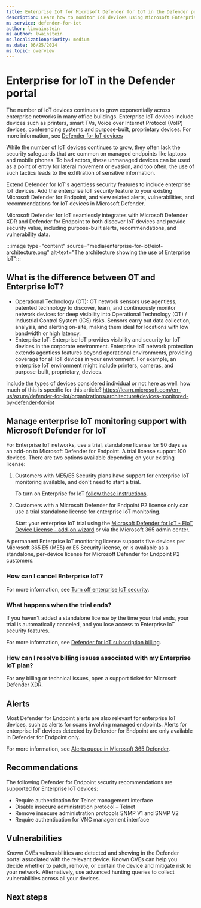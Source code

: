 ```yaml
---
title: Enterprise IoT for Microsoft Defender for IoT in the Defender portal
description: Learn how to monitor IoT devices using Microsoft Enterprise Defender for IoT in the Microsoft Defender portal.
ms.service: defender-for-iot
author: limwainstein
ms.author: lwainstein
ms.localizationpriority: medium
ms.date: 06/25/2024
ms.topic: overview
---
```


# Enterprise for IoT in the Defender portal

The number of IoT devices continues to grow exponentially across enterprise networks in many office buildings. Enterprise IoT devices include devices such as printers, smart TVs, Voice over Internet Protocol (VoIP) devices, conferencing systems and purpose-built, proprietary devices. For more information, see [Defender for IoT devices](billing#defender-for-iot-devices) <!-- do we have an equivalent to this?-->

While the number of IoT devices continues to grow, they often lack the security safeguards that are common on managed endpoints like laptops and mobile phones. To bad actors, these unmanaged devices can be used as a point of entry for lateral movement or evasion, and too often, the use of such tactics leads to the exfiltration<!-- should this be changed to hacking / exposure/ stealing / leaking --> of sensitive information.

Extend Defender for IoT's agentless<!-- I presume this is different in Defender and does use agents --> security features to include enterprise IoT devices. Add the enterprise IoT security feature to your existing Microsoft Defender for Endpoint<!-- license? or remove to your?-->, and view related alerts, vulnerabilities, and recommendations for IoT devices in Microsoft Defender.

Microsoft Defender for IoT seamlessly integrates with Microsoft Defender XDR<!-- remove XDR?--> and Defender for Endpoint to both discover IoT devices and provide security value, including purpose-built alerts, recommendations, and vulnerability data.
<!-- I dont know if this image is still appropriate? -->
:::image type="content" source="media/enterprise-for-iot/eiot-architecture.png" alt-text="The architecture showing the use of Enterprise IoT":::

## What is the difference between OT and Enterprise IoT?

- Operational Technology (OT): OT network sensors use agentless, patented technology to discover, learn, and continuously monitor network devices for deep visibility into Operational Technology (OT) / Industrial Control System (ICS) risks. Sensors carry out data collection, analysis, and alerting on-site, making them ideal for locations with low bandwidth or high latency.
- Enterprise IoT: Enterprise IoT provides visibility and security for IoT devices in the corporate environment.
Enterprise IoT network protection extends agentless features beyond operational environments, providing coverage for all IoT devices in your environment. For example, an enterprise IoT environment might include printers, cameras, and purpose-built, proprietary, devices.

include the types of devices considered individual or not here as well. how much of this is specific for this article?
https://learn.microsoft.com/en-us/azure/defender-for-iot/organizations/architecture#devices-monitored-by-defender-for-iot

## Manage enterprise IoT monitoring support with Microsoft Defender for IoT

For Enterprise IoT networks, use a trial, standalone<!--?--> license for 90 days as an add-on to Microsoft Defender for Endpoint<!--?-->. A trial license support 100 devices. There are two options available depending on your existing license:

1. Customers with ME5/E5 Security plans have support for enterprise IoT monitoring available, and don't need to start a trial.

    To turn on Enterprise for IoT [follow these instructions](enterprise-for-iot-get-started.md#turn-on-enterprise-iot-monitoring).

1. Customers with a Microsoft Defender for Endpoint P2 license only can use a trial standalone license for enterprise IoT monitoring.

    Start your enterprise IoT trial using the [Microsoft Defender for IoT - EIoT Device License - add-on wizard](https://signup.microsoft.com/get-started/signup?products=b2f91841-252f-4765-94c3-75802d7c0ddb&ali=1&bac=1) or via the Microsoft 365 admin center. <!-- is this correct?-->

A permanent Enterprise IoT monitoring license supports five devices per Microsoft 365 E5 (ME5) or E5 Security license, or is available as a standalone, per-device license for Microsoft Defender for Endpoint P2 customers.

### How can I cancel Enterprise IoT?

For more information, see [Turn off enterprise IoT security](enterprise-for-iot-get-started.md#turn-off-enterprise-iot-security).

### What happens when the trial ends?

If you haven't added a standalone license by the time your trial ends, your trial is automatically canceled, and you lose access to Enterprise IoT security features.

For more information, see [Defender for IoT subscription billing](billing.md).<!-- ?-->

### How can I resolve billing issues associated with my Enterprise IoT plan?

For any billing or technical issues, open a support ticket for Microsoft Defender XDR.<!-- ?-->

## Alerts
<!-- here Enterprise was written with a capital and I have lowered that-->
Most Defender for Endpoint alerts <!--network-based detections -->are also relevant for enterprise IoT devices, such as alerts for scans involving managed endpoints. Alerts for enterprise IoT devices detected by Defender for Endpoint are only available in Defender for Endpoint only<!-- where are they now available? -->.

For more information, see [Alerts queue in Microsoft 365 Defender](/defender-endpoint/alerts-queue.md). <!-- should this be changed? what alternatives are there? also change to in Microsoft Defender portal? Amit-->

## Recommendations

The following Defender for Endpoint security recommendations are supported for Enterprise IoT devices:

- Require authentication for Telnet management interface
- Disable insecure administration protocol – Telnet
- Remove insecure administration protocols SNMP V1 and SNMP V2
- Require authentication for VNC management interface

## Vulnerabilities

Known CVEs vulnerabilities are detected and showing in the Defender portal associated with the relevant device. Known CVEs can help you decide whether to patch, remove, or contain the device and mitigate risk to your network. Alternatively, use advanced hunting queries to collect vulnerabilities across all your devices.

## Next steps
